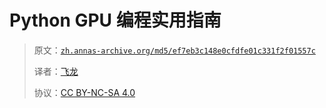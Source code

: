 # Python GPU 编程实用指南

> 原文：[`zh.annas-archive.org/md5/ef7eb3c148e0cfdfe01c331f2f01557c`](https://zh.annas-archive.org/md5/ef7eb3c148e0cfdfe01c331f2f01557c)
> 
> 译者：[飞龙](https://github.com/wizardforcel)
> 
> 协议：[CC BY-NC-SA 4.0](http://creativecommons.org/licenses/by-nc-sa/4.0/)